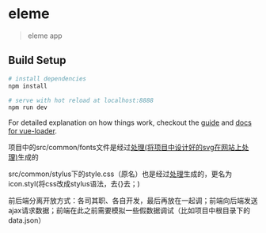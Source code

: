 # eleme

> eleme app

## Build Setup

``` bash
# install dependencies
npm install

# serve with hot reload at localhost:8888
npm run dev


```

For detailed explanation on how things work, checkout the [guide](http://vuejs-templates.github.io/webpack/) and [docs for vue-loader](http://vuejs.github.io/vue-loader).




项目中的src/common/fonts文件是经过[处理(将项目中设计好的svg在网站上处理)](https://icomoon.io/app/#/select)生成的

src/common/stylus下的style.css（原名）也是经过[处理](https://icomoon.io/app/#/select)生成的，更名为icon.styl(将css改成stylus语法，去{}去；)

前后端分离开放方式：各司其职、各自开发，最后再放在一起调；前端向后端发送ajax请求数据；前端在此之前需要模拟一些假数据调试（比如项目中根目录下的data.json）














	